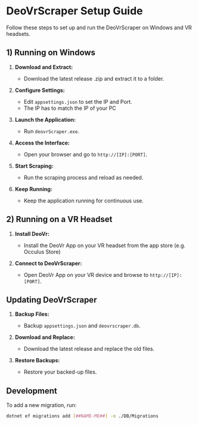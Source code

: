 # DeoVrScraper Setup Guide

Follow these steps to set up and run the DeoVrScraper on Windows and VR headsets.

## 1) Running on Windows

1. **Download and Extract:**
   - Download the latest release .zip and extract it to a folder.

2. **Configure Settings:**
   - Edit `appsettings.json` to set the IP and Port.
   - The IP has to match the IP of your PC

3. **Launch the Application:**
   - Run `deovrScraper.exe`.

4. **Access the Interface:**
   - Open your browser and go to `http://[IP]:[PORT]`.

5. **Start Scraping:**
   - Run the scraping process and reload as needed.

6. **Keep Running:**
   - Keep the application running for continuous use.

## 2) Running on a VR Headset

1. **Install DeoVr:**
   - Install the DeoVr App on your VR headset from the app store (e.g. Occulus Store)

2. **Connect to DeoVrScraper:**
   - Open DeoVr App on your VR device and browse to `http://[IP]:[PORT]`.

## Updating DeoVrScraper

1. **Backup Files:**
   - Backup `appsettings.json` and `deovrscraper.db`.

2. **Download and Replace:**
   - Download the latest release and replace the old files.

3. **Restore Backups:**
   - Restore your backed-up files.

## Development

To add a new migration, run:

```bash
dotnet ef migrations add [##NAME-ME##] -o ./DB/Migrations

